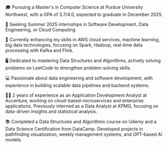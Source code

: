 🎓 Pursuing a Master's in Computer Science at Purdue University Northwest, with a GPA of 3.7/4.0, expected to graduate in December 2025.

🔎 Seeking Summer 2025 internships in Software Development, Data Engineering, or Cloud Computing

🌱 Currently enhancing my skills in AWS cloud services, machine learning, big data technologies, focusing on Spark, Hadoop, real-time data processing with Kafka and Flink.

🖥️ Dedicated to mastering Data Structures and Algorithms, actively solving problems on LeetCode to strengthen problem-solving skills.

💻 Passionate about data engineering and software development, with experience in building scalable data pipelines and backend systems.

👨‍💻 2 years of experience as an Application Development Analyst at Accenture, working on cloud-based microservices and enterprise applications. Previously interned as a Data Analyst at KPMG, focusing on data-driven insights and statistical analysis.

📚 Completed a Data Structures and Algorithms course on Udemy and a Data Science Certification from DataCamp. Developed projects in pathfinding visualization, weekly management systems, and GPT-based AI models.

